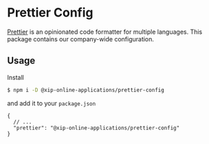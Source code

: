 # Prettier Config

[Prettier](https://prettier.io/) is an opinionated code formatter for multiple languages. This package contains our company-wide configuration.

## Usage

Install

```bash
$ npm i -D @xip-online-applications/prettier-config
```

and add it to your `package.json`

```jsonc
{
  // ...
  "prettier": "@xip-online-applications/prettier-config"
}
```
